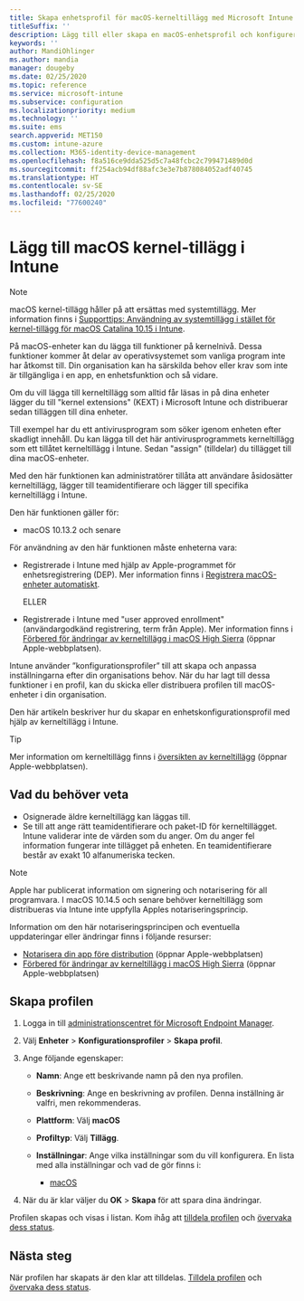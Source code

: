 ```yaml
---
title: Skapa enhetsprofil för macOS-kerneltillägg med Microsoft Intune – Azure | Microsoft Docs
titleSuffix: ''
description: Lägg till eller skapa en macOS-enhetsprofil och konfigurera sedan kerneltillägg för att tillåta användaråsidosättning samt lägg till teamidentifierare och ett paket och teamidentifierare i Microsoft Intune.
keywords: ''
author: MandiOhlinger
ms.author: mandia
manager: dougeby
ms.date: 02/25/2020
ms.topic: reference
ms.service: microsoft-intune
ms.subservice: configuration
ms.localizationpriority: medium
ms.technology: ''
ms.suite: ems
search.appverid: MET150
ms.custom: intune-azure
ms.collection: M365-identity-device-management
ms.openlocfilehash: f8a516ce9dda525d5c7a48fcbc2c799471489d0d
ms.sourcegitcommit: ff254acb94df88afc3e3e7b878084052adf40745
ms.translationtype: HT
ms.contentlocale: sv-SE
ms.lasthandoff: 02/25/2020
ms.locfileid: "77600240"
---
```

# <a name="add-macos-kernel-extensions-in-intune"></a>Lägg till macOS kernel-tillägg i Intune

> [!NOTE]
> macOS kernel-tillägg håller på att ersättas med systemtillägg. Mer information finns i [Supporttips: Användning av systemtillägg i stället för kernel-tillägg för macOS Catalina 10.15 i Intune](https://techcommunity.microsoft.com/t5/intune-customer-success/support-tip-using-system-extensions-instead-of-kernel-extensions/ba-p/1191413).

På macOS-enheter kan du lägga till funktioner på kernelnivå. Dessa funktioner kommer åt delar av operativsystemet som vanliga program inte har åtkomst till. Din organisation kan ha särskilda behov eller krav som inte är tillgängliga i en app, en enhetsfunktion och så vidare. 

Om du vill lägga till kerneltillägg som alltid får läsas in på dina enheter lägger du till "kernel extensions" (KEXT) i Microsoft Intune och distribuerar sedan tilläggen till dina enheter.

Till exempel har du ett antivirusprogram som söker igenom enheten efter skadligt innehåll. Du kan lägga till det här antivirusprogrammets kerneltillägg som ett tillåtet kerneltillägg i Intune. Sedan "assign" (tilldelar) du tillägget till dina macOS-enheter.

Med den här funktionen kan administratörer tillåta att användare åsidosätter kerneltillägg, lägger till teamidentifierare och lägger till specifika kerneltillägg i Intune.

Den här funktionen gäller för:

- macOS 10.13.2 och senare

För användning av den här funktionen måste enheterna vara:

- Registrerade i Intune med hjälp av Apple-programmet för enhetsregistrering (DEP). Mer information finns i [Registrera macOS-enheter automatiskt](../enrollment/device-enrollment-program-enroll-macos.md).

  ELLER

- Registrerade i Intune med "user approved enrollment" (användargodkänd registrering, term från Apple). Mer information finns i [Förbered för ändringar av kerneltillägg i macOS High Sierra](https://support.apple.com/en-us/HT208019) (öppnar Apple-webbplatsen).

Intune använder ”konfigurationsprofiler” till att skapa och anpassa inställningarna efter din organisations behov. När du har lagt till dessa funktioner i en profil, kan du skicka eller distribuera profilen till macOS-enheter i din organisation.

Den här artikeln beskriver hur du skapar en enhetskonfigurationsprofil med hjälp av kerneltillägg i Intune.

> [!TIP]
> Mer information om kerneltillägg finns i [översikten av kerneltillägg](https://developer.apple.com/library/archive/documentation/Darwin/Conceptual/KernelProgramming/Extend/Extend.html) (öppnar Apple-webbplatsen).

## <a name="what-you-need-to-know"></a>Vad du behöver veta

- Osignerade äldre kerneltillägg kan läggas till.
- Se till att ange rätt teamidentifierare och paket-ID för kerneltillägget. Intune validerar inte de värden som du anger. Om du anger fel information fungerar inte tillägget på enheten. En teamidentifierare består av exakt 10 alfanumeriska tecken. 

> [!NOTE]
> Apple har publicerat information om signering och notarisering för all programvara. I macOS 10.14.5 och senare behöver kerneltillägg som distribueras via Intune inte uppfylla Apples notariseringsprincip.
>
> Information om den här notariseringsprincipen och eventuella uppdateringar eller ändringar finns i följande resurser:
>
> - [Notarisera din app före distribution](https://developer.apple.com/documentation/security/notarizing_your_app_before_distribution) (öppnar Apple-webbplatsen) 
> - [Förbered för ändringar av kerneltillägg i macOS High Sierra](https://support.apple.com/en-us/HT208019) (öppnar Apple-webbplatsen)

## <a name="create-the-profile"></a>Skapa profilen

1. Logga in till [administrationscentret för Microsoft Endpoint Manager](https://go.microsoft.com/fwlink/?linkid=2109431).
2. Välj **Enheter** > **Konfigurationsprofiler** > **Skapa profil**.
3. Ange följande egenskaper:

    - **Namn**: Ange ett beskrivande namn på den nya profilen.
    - **Beskrivning**: Ange en beskrivning av profilen. Denna inställning är valfri, men rekommenderas.
    - **Plattform**: Välj **macOS**
    - **Profiltyp**: Välj **Tillägg**.
    - **Inställningar**: Ange vilka inställningar som du vill konfigurera. En lista med alla inställningar och vad de gör finns i:

        - [macOS](kernel-extensions-settings-macos.md)

4. När du är klar väljer du **OK** > **Skapa** för att spara dina ändringar.

Profilen skapas och visas i listan. Kom ihåg att [tilldela profilen](../device-profile-assign.md) och [övervaka dess status](../device-profile-monitor.md).

## <a name="next-steps"></a>Nästa steg

När profilen har skapats är den klar att tilldelas. [Tilldela profilen](../device-profile-assign.md) och [övervaka dess status](../device-profile-monitor.md).
